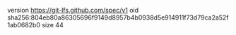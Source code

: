 version https://git-lfs.github.com/spec/v1
oid sha256:804eb80a86305696f9149d8957b4b0938d5e914911f73d79ca2a52f1ab0682b0
size 44
